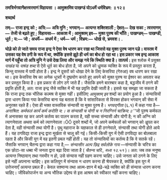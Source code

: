 **तमत्रिर्भगवानैक्षत्त्वरमाणं विहायसा ।** **आमुक्तमिव पाखण्डं योऽधर्मे धर्मविभ्रम: ॥ १२॥** 

**शब्दार्थ** 

**तम्—** **राजा इन्द्र को** **; अत्रि:—** **अत्रि मुनि** **; भगवान्—** **अत्यन्त शक्तिशाली** **; ऐक्षत्—** **देख सका** **; त्वरमाणम्—** **तेजी से बढ़ते हुए** **;** **विहायसा—** **आकाश में** **; आमुक्तम् इव—** **मुक्त पुरुष की भाँति** **; पाखण्डम्—** **पाखण्डी, धूर्त** **; य:—** **जो** **; अधर्मे—** **अधर्म में** **;** **धर्म—** **धर्म** **; विभ्रम:—** **धोखे से, भ्रमवश।** **.** 

**घोड़े को ले जाते समय राजा इन्द्र ने ऐसा वेष धारण कर रखा था जिससे वह मुक्त पुरुष** **जान पड़े। वास्तव में उसका यह वेष ठगी के रूप में था, क्योंकि इससे झूठे ही धर्म का बोध हो** **रहा था। इस प्रकार जब इन्द्र आकाश मार्ग में पहुँचा तो अत्रि मुनि ने उसे देख लिया और समझ** **गये कि स्थिति क्या है।** **तात्पर्य :** इस श्लोक में प्रयुक्त *पाखंड* या *पाषंड शब्द* से ऐसे धूर्त का बोध होता है, जो अपने को धाॢमक व्यक्ति के रूप में प्रस्तुत करता है, किन्तु वास्तव में पापी होता है। इन्द्र ने दूसरों को धोखा देने के लिए केसरिया (गेरुआ) वष धारण कर रखा था। इस केसरिया वेष का अनेक धूत्र्तों ने दुष्प्रयोग करते हुए अपने को मुक्त पुरुष या ईश्वर का अवतार कह कर प्रस्तुत किया है। इस प्रकार से लोग ठगे जाते हैं। जैसाकि हमने बारश्बार कहा है, बद्धजीव में ठगने की प्रवृत्ति होती है, अत: राजा इन्द्र जैसे व्यक्ति में भी यह प्रवृत्ति देखी जाती है। इससे यह समझा जा सकता है कि राजा इन्द्र तक भौतिक कल्मष से मुक्त नहीं। इसीलिए *आमुक्तम् इव* शब्दों का प्रयोग हुआ है। संन्यासियों द्वारा धारण किया गया केसरिया बाना यह बताता है कि वे सांसारिकता से विरक्त होकर भगवान् की सेवा में अनुरक्त रहते हैं। ऐसा ही भक्त वास्तविक संन्यासी या मुक्त पुरुष है। *भगवद्गीता* (६.१) में कहा गया है— *अनाश्रित: कर्मफलं कार्यं कर्म करोति य:।* *स संन्यासी च योगी च न निरग्निर्न चाक्रिय:॥* ''जो पुरुष कर्मफल में अनासक्त रह कर अपने कर्तव्य का पालन करता है, वही सच्चा संन्यासी और योगी है; न की अग्नि को त्यागनेवाला अथवा कर्म को त्यागनेवाला।ÓÓ दूसरे शब्दों में, जो अपने कर्मफलों को भगवान् को अॢपत कर देता है, वही संन्यासी तथा योगी है। पृथु महाराज के यज्ञकाल से ही ठगनेवाले, संन्यासी तथा योगी होते आये हैं। यह ठगविद्या राजा इन्द्र द्वारा मूर्खता से चालू की गई। किसी-किसी युग में ऐसी ठगविद्या का बोलबाला रहता है और किसी युग में वह इतनी प्रबल नहीं होती। यह तो संन्यासियों का कर्तव्य है कि वे सतर्क रहें। जैसाकि भगवान् चैतन्य द्वारा कहा गया है,— *संन्यासीर अल्प छिद्र सर्वलोके गाय* —संन्यासी के चरित्र का एक छोटा-सा धब्बा भी जनता द्वारा बढ़ा दिया जाता है ( *चैतन्य चरि., मध्य १२.५१* )। अत: जब तक मनुष्य अत्यन्त निष्ठावान् तथा गवभीर न हो, उसे संन्यास नहीं ग्रहण करना चाहिए। उसे जनता को ठगने के लिए इसे नहीं अपनाना चाहिए। इस कलियुग में संन्यास न धारण करना ही श्रेयस्कर है, क्योंकि इस युग में उत्तेजनाएँ अत्यन्त प्रबल हैं। केवल सश्मान्य तथा आत्म-ज्ञान में बढ़े-चढ़े व्यक्ति को ही संन्यास धारण करना चाहिए। जीविकोपार्जन या अन्य भौतिक उद्देश्य से इस आश्रम को स्वीकार नहीं करना चाहिए।  